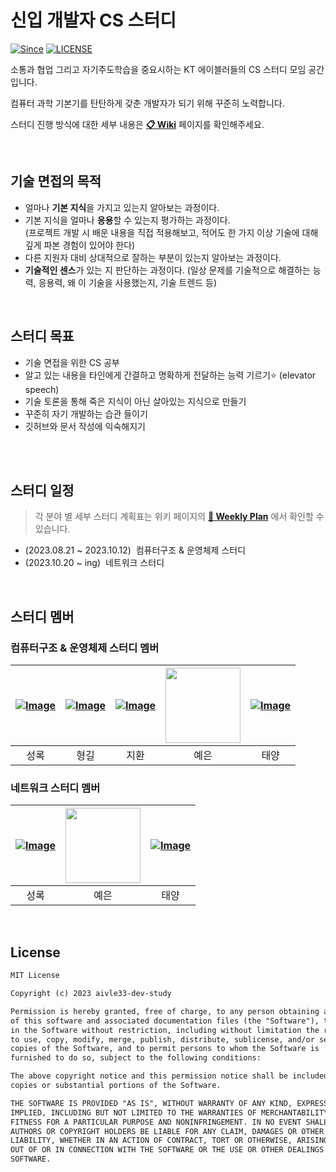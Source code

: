 # 신입 개발자 CS 스터디

[![Since](https://img.shields.io/badge/since-2023.08.21-333333.svg)](https://github.com/aivle33-dev-study/cs-study)
[![LICENSE](https://img.shields.io/github/license/aivle33-dev-study/cs-study)](https://github.com/devSquad-study/2023-CS-Study/blob/main/LICENSE.md/)

소통과 협업 그리고 자기주도학습을 중요시하는 KT 에이블러들의 CS 스터디 모임 공간입니다.

컴퓨터 과학 기본기를 탄탄하게 갖춘 개발자가 되기 위해 꾸준히 노력합니다.

스터디 진행 방식에 대한 세부 내용은 **[📋 Wiki](https://github.com/aivle33-dev-study/cs-study/wiki)** 페이지를 확인해주세요.

<br>

## 기술 면접의 목적

- 얼마나 **기본 지식**을 가지고 있는지 알아보는 과정이다.
- 기본 지식을 얼마나 **응용**할 수 있는지 평가하는 과정이다.  
  (프로젝트 개발 시 배운 내용을 직접 적용해보고, 적어도 한 가지 이상 기술에 대해 깊게 파본 경험이 있어야 한다)
- 다른 지원자 대비 상대적으로 잘하는 부분이 있는지 알아보는 과정이다.
- **기술적인 센스**가 있는 지 판단하는 과정이다. (일상 문제를 기술적으로 해결하는 능력, 응용력, 왜 이 기술을 사용했는지, 기술 트렌드 등)

<br>

## 스터디 목표

- 기술 면접을 위한 CS 공부
- 알고 있는 내용을 타인에게 간결하고 명확하게 전달하는 능력 기르기⭐ (elevator speech)
- 기술 토론을 통해 죽은 지식이 아닌 살아있는 지식으로 만들기
- 꾸준히 자기 개발하는 습관 들이기
- 깃허브와 문서 작성에 익숙해지기

<br>

<br>

## 스터디 일정

> 각 분야 별 세부 스터디 계획표는 위키 페이지의 **[📅 Weekly Plan](https://github.com/aivle33-dev-study/cs-study/wiki/4.-Weekly-Plan)** 에서 확인할 수 있습니다.

- (2023.08.21 ~ 2023.10.12)&nbsp; 컴퓨터구조 & 운영체제 스터디
- (2023.10.20 ~ ing)&nbsp; 네트워크 스터디

<br>

## 스터디 멤버

### 컴퓨터구조 & 운영체제 스터디 멤버

| [![Image](https://github.com/dev-loggi.png?size=120)](https://github.com/dev-loggi) | [![Image](https://github.com/Hyunggul.png?size=120)](https://github.com/Hyunggul) | [![Image](https://github.com/Jihwan98.png?size=120)](https://github.com/Jihwan98) | <a href="https://github.com/yeeunp"><img src="https://github.com/yeeunp.png" width="120px"></img></a> | [![Image](https://github.com/Sunny14578.png?size=120)](https://github.com/Sunny14578) | 
|:--------------------------------------------------------------------------:|:------------------------------------------------------------------------:|:------------------------------------------------------------------------:|:--------------------------------------------------------------------:|:----------------------------------------------------------------------------:|
|                                     성록                                     |                                    형길                                    |                                    지환                                    |                                  예은                                  |                                      태양                                      |

### 네트워크 스터디 멤버
| [![Image](https://github.com/dev-loggi.png?size=120)](https://github.com/dev-loggi) | <a href="https://github.com/yeeunp"><img src="https://github.com/yeeunp.png" width="120px"></img></a> | [![Image](https://github.com/Sunny14578.png?size=120)](https://github.com/Sunny14578) | 
|:--------------------------------------------------------------------------:|:--------------------------------------------------------------------:|:----------------------------------------------------------------------------:|
|                                     성록                                     |                                  예은                                  |                                      태양                                      |

<br>

## License
```html
MIT License

Copyright (c) 2023 aivle33-dev-study

Permission is hereby granted, free of charge, to any person obtaining a copy
of this software and associated documentation files (the "Software"), to deal
in the Software without restriction, including without limitation the rights
to use, copy, modify, merge, publish, distribute, sublicense, and/or sell
copies of the Software, and to permit persons to whom the Software is
furnished to do so, subject to the following conditions:

The above copyright notice and this permission notice shall be included in all
copies or substantial portions of the Software.

THE SOFTWARE IS PROVIDED "AS IS", WITHOUT WARRANTY OF ANY KIND, EXPRESS OR
IMPLIED, INCLUDING BUT NOT LIMITED TO THE WARRANTIES OF MERCHANTABILITY,
FITNESS FOR A PARTICULAR PURPOSE AND NONINFRINGEMENT. IN NO EVENT SHALL THE
AUTHORS OR COPYRIGHT HOLDERS BE LIABLE FOR ANY CLAIM, DAMAGES OR OTHER
LIABILITY, WHETHER IN AN ACTION OF CONTRACT, TORT OR OTHERWISE, ARISING FROM,
OUT OF OR IN CONNECTION WITH THE SOFTWARE OR THE USE OR OTHER DEALINGS IN THE
SOFTWARE.
```
